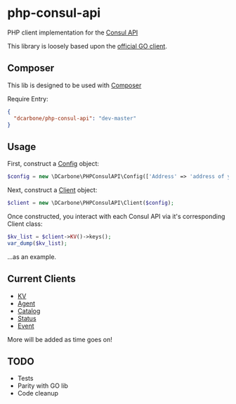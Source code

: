 # php-consul-api

PHP client implementation for the [Consul API](https://www.consul.io/docs/agent/http.html)

This library is loosely based upon the [official GO client](https://github.com/hashicorp/consul/tree/master/api).

## Composer

This lib is designed to be used with [Composer](https://getcomposer.org)

Require Entry:

```json
{
  "dcarbone/php-consul-api": "dev-master"
}
```

## Usage

First, construct a [Config](./src/Config.php) object:

```php
$config = new \DCarbone\PHPConsulAPI\Config(['Address' => 'address of your consul agent']);
```

Next, construct a [Client](./src/Client.php) object:

```php
$client = new \DCarbone\PHPConsulAPI\Client($config);
```

Once constructed, you interact with each Consul API via it's corresponding Client class:

```php
$kv_list = $client->KV()->keys();
var_dump($kv_list);
```

...as an example.

## Current Clients

- [KV](./docs/KV.md)
- [Agent](./docs/AGENT.md)
- [Catalog](./docs/CATALOG.md)
- [Status](./docs/STATUS.md)
- [Event](./docs/EVENT.md)

More will be added as time goes on!


## TODO

- Tests
- Parity with GO lib
- Code cleanup